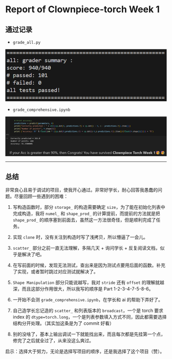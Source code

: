 # Report of Clownpiece-torch Week 1

## 通过记录

- `grade_all.py`

![alt text](image.png)

- `grade_comprehensive.ipynb`

![alt text](image-1.png)

---

## 总结

非常良心且易于调试的项目，使我开心通过。非常好学长，耐心回答我愚蠢的问题。尽量回顾一些遇到的困难：

1. 写构造函数时，部分 `storage_` 的构造需要确定 `size`，为了能在初始化列表中完成构造，我将 `numel_` 和 `shape_prod_` 的计算提前，而提前的方法就是把 `shape_prod_` 的顺序塞到前面去，虽然这一方法很奇怪，但是顺利完成了任务。

2. 实现 `clone` 时，没有关注到构造时写了浅拷贝，所以懵逼了一会儿。

3. `scatter_` 部分之前一直无法理解，多隔几天 + 询问学长 + 反复阅读文档，似乎是解决了吧。

4. 在写前面的时候，发现无法测试，查出来是因为测试点要用后面的函数。补充了实现，或者暂时跳过对应测试就解决了。

5. `Shape Manipulation` 部分只能说越写，我对 `stride` 还有 `offset` 的理解就越深，而且这部分作用很大，所以我写的顺序是 Part 1-2-3-4-7-5-8-6。

6. 一开始不会测 `grade_comprehensive.ipynb`，在学长和 ai 的帮助下弄好了。

7. 自己造学长忘记造的 `scatter_` 和列表版本的 `broadcast`，一个是 torch 要求 index 的 `dtype=torch.long`，一个是列表参数填入方式不同，因此都需要选择结构分开处理。（其实加这条是为了 commit 好看）

8. 别的没啥了，基本上输出调试一下就能找出来，而且每次都是先挂第一个点，修完了之后就全过了，从来没这么爽过。

启示：选择大于努力，无论是选择写项目的顺序，还是我选择了这个项目（赞）。